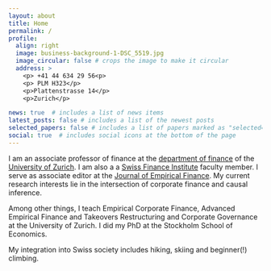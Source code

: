 ```yaml
---
layout: about
title: Home
permalink: /
profile:
  align: right
  image: business-background-1-DSC_5519.jpg
  image_circular: false # crops the image to make it circular
  address: >
    <p> +41 44 634 29 56<p>
    <p> PLM H323</p>
    <p>Plattenstrasse 14</p>
    <p>Zurich</p>

news: true  # includes a list of news items
latest_posts: false # includes a list of the newest posts
selected_papers: false # includes a list of papers marked as "selected={true}"
social: true  # includes social icons at the bottom of the page
---
```


I am an associate professor of finance at the [department of finance](https://www.bf.uzh.ch) of the [University of Zurich](https://www.uzh.ch). I am also a a [Swiss Finance Institute](https://www.sfi.ch/en) faculty member. I serve as associate editor at the [Journal of Empirical Finance](https://www.sciencedirect.com/journal/journal-of-empirical-finance). My current research interests lie in the intersection of corporate finance and causal inference.

Among other things, I teach Empirical Corporate Finance, Advanced Empirical Finance and Takeovers Restructuring and Corporate Governance at the University of Zurich. I did my PhD at the Stockholm School of Economics.

My integration into Swiss society includes hiking, skiing and beginner(!) climbing.
